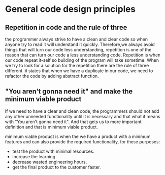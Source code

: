 # General code design principles

## Repetition in code and the rule of three 

the programmer always strive to have a clean and clear code so when anyone try to read it will understand it quickly. Therefore,we always avoid things that will turn our code less understanding, repetition is one of the reason that can turn our code a less understanding code. Repetition is when our code repeat it-self so building of the program will take sometime. When we try to look for a solution for the repetition there are the rule of three different. it states that when we have a duplicate in our code, we need to refactor the code by adding abstract function.

## "You aren't gonna need it" and make the minimum viable product
If we need to have a clear and clean code, the programmers should not add any other unneeded functionality until it is necessary and that what it means with "You aren't gonna need it". And that gets us to more important definition and that is minimum viable product.

minimum viable product is when the we have a product with a minimum features and can also provide the required functionality, for these purposes:
* test the product with minimal resources.
* increase the learning.
* decrease wasted engineering hours.
* get the final product to the customer faster.

